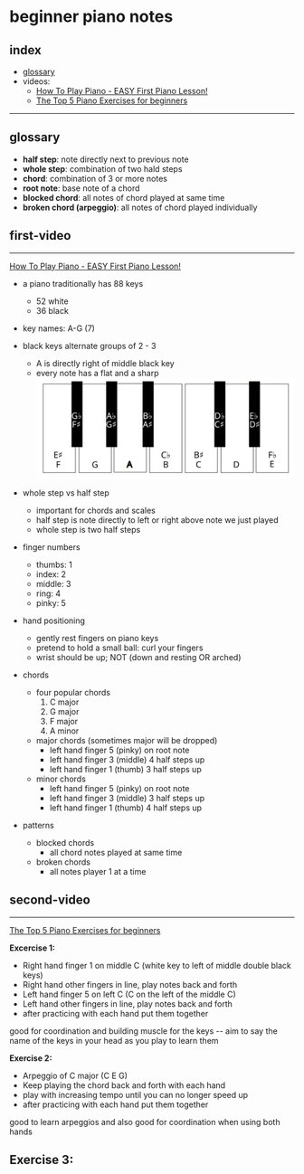 # beginner piano notes

## index
- [glossary](#glossary)
- videos:
  - [How To Play Piano - EASY First Piano Lesson!](#first-video)
  - [The Top 5 Piano Exercises for beginners](#second-video)

---

## glossary

- **half step**: note directly next to previous note
- **whole step**: combination of two hald steps
- **chord**: combination of 3 or more notes
- **root note**: base note of a chord
- **blocked chord**: all notes of chord played at same time
- **broken chord (arpeggio)**: all notes of chord played individually

## first-video
---

[How To Play Piano - EASY First Piano Lesson!](https://www.youtube.com/watch?v=EPxqPw1N1Qk)

- a piano traditionally has 88 keys
  - 52 white
  - 36 black
- key names: A-G (7)
- black keys alternate groups of 2 - 3
  - A is directly right of middle black key
  - every note has a flat and a sharp
![keys](./resources/keys.svg)

- whole step vs half step
  - important for chords and scales
  - half step is note directly to left or right above note we just played
  - whole step is two half steps

- finger numbers
  - thumbs: 1
  - index: 2
  - middle: 3
  - ring: 4
  - pinky: 5

- hand positioning
  - gently rest fingers on piano keys
  - pretend to hold a small ball: curl your fingers
  - wrist should be up; NOT (down and resting OR arched)

- chords
  - four popular chords
    1. C major
    2. G major
    3. F major
    4. A minor
  - major chords (sometimes major will be dropped)
    - left hand finger 5 (pinky) on root note
    - left hand finger 3 (middle) 4 half steps up
    - left hand finger 1 (thumb) 3 half steps up
  - minor chords
    - left hand finger 5 (pinky) on root note
    - left hand finger 3 (middle) 3 half steps up
    - left hand finger 1 (thumb) 4 half steps up

- patterns
  - blocked chords
    - all chord notes played at same time
  - broken chords 
    - all notes player 1 at a time
## second-video
---

[The Top 5 Piano Exercises for beginners](https://www.youtube.com/watch?v=tQh3-WBzaKY&ab_channel=CreativePianoAcademy)

**Excercise 1:**
- Right hand finger 1 on middle C (white key to left of middle double black keys)
- Right hand other fingers in line, play notes back and forth
- Left hand finger 5 on left C (C on the left of the middle C)
- Left hand other fingers in line, play notes back and forth
- after practicing with each hand put them together

good for coordination and building muscle for the keys -- aim to say the name of the keys in your head as you play to learn them

**Exercise 2:** 
- Arpeggio of C major (C E G)
- Keep playing the chord back and forth with each hand
- play with increasing tempo until you can no longer speed up
- after practicing with each hand put them together

good to learn arpeggios and also good for coordination when using both hands

**Exercise 3:**
- 